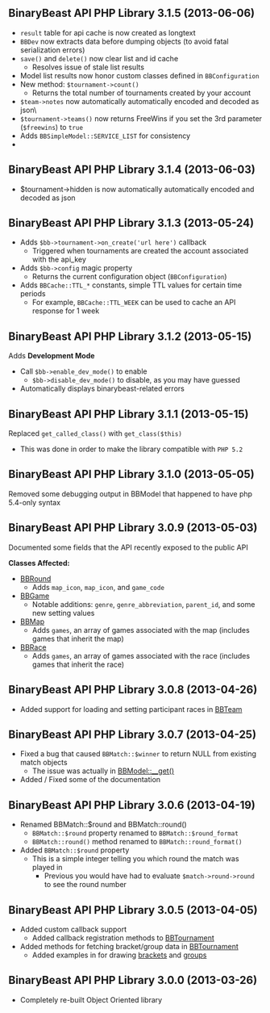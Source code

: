## BinaryBeast API PHP Library 3.1.5 (2013-06-06)
* `result` table for api cache is now created as longtext
* `BBDev` now extracts data before dumping objects (to avoid fatal serialization errors)
* `save()` and `delete()` now clear list and id cache
	* Resolves issue of stale list results
* Model list results now honor custom classes defined in `BBConfiguration`
* New method: `$tournament->count()`
	* Returns the total number of tournaments created by your account
* `$team->notes` now automatically automatically encoded and decoded as json\
*  `$tournament->teams()` now returns FreeWins if you set the 3rd parameter (`$freewins`) to `true`
*  Adds `BBSimpleModel::SERVICE_LIST` for consistency
*  

## BinaryBeast API PHP Library 3.1.4 (2013-06-03)
* $tournament->hidden is now automatically automatically encoded and decoded as json

## BinaryBeast API PHP Library 3.1.3 (2013-05-24)
* Adds `$bb->tournament->on_create('url here')` callback
	* Triggered when tournaments are created the account associated with the api_key
* Adds `$bb->config` magic property
	* Returns the current configuration object (`BBConfiguration`)
* Adds `BBCache::TTL_*` constants, simple TTL values for certain time periods
	* For example, `BBCache::TTL_WEEK` can be used to cache an API response for 1 week


## BinaryBeast API PHP Library 3.1.2 (2013-05-15)
Adds **Development Mode**

* Call `$bb->enable_dev_mode()` to enable
	* `$bb->disable_dev_mode()` to disable, as you may have guessed
* Automatically displays binarybeast-related errors

## BinaryBeast API PHP Library 3.1.1 (2013-05-15)
Replaced `get_called_class()` with `get_class($this)`

* This was done in order to make the library compatible with `PHP 5.2`

## BinaryBeast API PHP Library 3.1.0 (2013-05-05)
Removed some debugging output in BBModel that happened to have php 5.4-only syntax

## BinaryBeast API PHP Library 3.0.9 (2013-05-03) ##
Documented some fields that the API recently exposed to the public API

**Classes Affected:**

* [BBRound](lib/BBRound.php)
	* Adds `map_icon`, `map_icon`, and `game_code`
* [BBGame](lib/BBGame.php)
	* Notable additions: `genre`, `genre_abbreviation`, `parent_id`, and some new setting values
* [BBMap](lib/BBMap.php)
	* Adds `games`, an array of games associated with the map (includes games that inherit the map)
* [BBRace](lib/BBRace.php)
	* Adds `games`, an array of games associated with the race (includes games that inherit the race)


## BinaryBeast API PHP Library 3.0.8 (2013-04-26) ##
* Added support for loading and setting participant races in [BBTeam](lib/BBTeam.php)


## BinaryBeast API PHP Library 3.0.7 (2013-04-25) ##
* Fixed a bug that caused `BBMatch::$winner` to return NULL from existing match objects
	* 	The issue was actually in [BBModel::__get()](lib/BBModel.php)
* Added / Fixed some of the documentation


## BinaryBeast API PHP Library 3.0.6 (2013-04-19) ##

* Renamed BBMatch::$round and BBMatch::round()
    * `BBMatch::$round` property renamed to `BBMatch::$round_format`
    * `BBMatch::round()` method renamed to `BBMatch::round_format()`
* Added `BBMatch::$round` property
    * This is a simple integer telling you which round the match was played in
        * Previous you would have had to evaluate `$match->round->round` to see the round number

## BinaryBeast API PHP Library 3.0.5 (2013-04-05) ##

* Added custom callback support
	* Added callback registration methods to [BBTournament](lib/BBTournament.php)
* Added methods for fetching bracket/group data in [BBTournament](lib/BBTournament.php)
	* Added examples in for drawing [brackets](examples/tournament/draw/brackets.php) and [groups](examples/tournament/draw/groups.php)


## BinaryBeast API PHP Library 3.0.0 (2013-03-26) ##

* Completely re-built Object Oriented library
